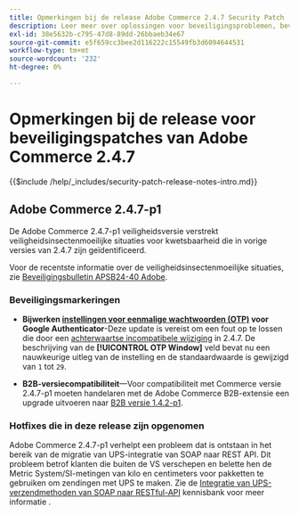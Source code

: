 ```yaml
---
title: Opmerkingen bij de release Adobe Commerce 2.4.7 Security Patch
description: Leer meer over oplossingen voor beveiligingsproblemen, beveiligingsverbeteringen en andere beveiligingsupdates die zijn opgenomen in de beveiligingspatchreleases voor Adobe Commerce versie 2.4.7.
exl-id: 38e5632b-c795-47d8-89dd-26bbaeb34e67
source-git-commit: e5f659cc3bee2d116222c15549fb3d6094644531
workflow-type: tm+mt
source-wordcount: '232'
ht-degree: 0%

---
```


# Opmerkingen bij de release voor beveiligingspatches van Adobe Commerce 2.4.7

{{$include /help/_includes/security-patch-release-notes-intro.md}}

## Adobe Commerce 2.4.7-p1

De Adobe Commerce 2.4.7-p1 veiligheidsversie verstrekt veiligheidsinsectenmoeilijke situaties voor kwetsbaarheid die in vorige versies van 2.4.7 zijn geïdentificeerd.

Voor de recentste informatie over de veiligheidsinsectenmoeilijke situaties, zie [Beveiligingsbulletin APSB24-40 Adobe](https://helpx.adobe.com/security/products/magento/apsb24-40.html).

### Beveiligingsmarkeringen

* **Bijwerken [instellingen voor eenmalige wachtwoorden (OTP)](https://experienceleague.adobe.com/en/docs/commerce-admin/systems/security/2fa/security-two-factor-authentication#google) voor Google Authenticator**-Deze update is vereist om een fout op te lossen die door een [achterwaartse incompatibele wijziging](https://developer.adobe.com/commerce/php/development/backward-incompatible-changes/highlights/#new-system-configuration-validation-for-two-factor-authentication-otp_window-value) in 2.4.7. De beschrijving van de **[!UICONTROL OTP Window]** veld bevat nu een nauwkeurige uitleg van de instelling en de standaardwaarde is gewijzigd van `1` tot `29`.

* **B2B-versiecompatibiliteit**—Voor compatibiliteit met Commerce versie 2.4.7-p1 moeten handelaren met de Adobe Commerce B2B-extensie een upgrade uitvoeren naar [B2B versie 1.4.2-p1](https://experienceleague.adobe.com/docs/commerce-admin/b2b/release-notes#b2b-v142p1.html).

### Hotfixes die in deze release zijn opgenomen

Adobe Commerce 2.4.7-p1 verhelpt een probleem dat is ontstaan in het bereik van de migratie van UPS-integratie van SOAP naar REST API. Dit probleem betrof klanten die buiten de VS verschepen en belette hen de Metric System/SI-metingen van kilo en centimeters voor pakketten te gebruiken om zendingen met UPS te maken. Zie de [Integratie van UPS-verzendmethoden van SOAP naar RESTful-API](https://experienceleague.adobe.com/en/docs/commerce-knowledge-base/kb/troubleshooting/known-issues-patches-attached/ups-shipping-method-integration-migration-from-soap-to-restful-api) kennisbank voor meer informatie .
